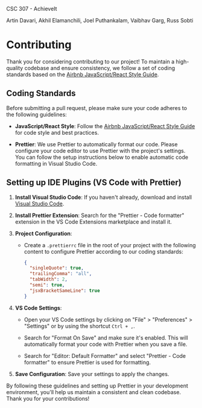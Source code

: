 CSC 307 - AchieveIt

Artin Davari, Akhil Elamanchili, Joel Puthankalam, Vaibhav Garg, Russ Sobti

# Contributing

Thank you for considering contributing to our project! To maintain a high-quality codebase and ensure consistency, we follow a set of coding standards based on the [Airbnb JavaScript/React Style Guide](https://airbnb.io/javascript/react/).

## Coding Standards

Before submitting a pull request, please make sure your code adheres to the following guidelines:

- **JavaScript/React Style**: Follow the [Airbnb JavaScript/React Style Guide](https://airbnb.io/javascript/react/) for code style and best practices.

- **Prettier**: We use Prettier to automatically format our code. Please configure your code editor to use Prettier with the project's settings. You can follow the setup instructions below to enable automatic code formatting in Visual Studio Code.

## Setting up IDE Plugins (VS Code with Prettier)

1. **Install Visual Studio Code**: If you haven't already, download and install [Visual Studio Code](https://code.visualstudio.com/).

2. **Install Prettier Extension**: Search for the "Prettier - Code formatter" extension in the VS Code Extensions marketplace and install it.

3. **Project Configuration**:

   - Create a `.prettierrc` file in the root of your project with the following content to configure Prettier according to our coding standards:

     ```json
     {
       "singleQuote": true,
       "trailingComma": "all",
       "tabWidth": 2,
       "semi": true,
       "jsxBracketSameLine": true
     }
     ```

4. **VS Code Settings**:

   - Open your VS Code settings by clicking on "File" > "Preferences" > "Settings" or by using the shortcut `Ctrl + ,`.

   - Search for "Format On Save" and make sure it's enabled. This will automatically format your code with Prettier when you save a file.

   - Search for "Editor: Default Formatter" and select "Prettier - Code formatter" to ensure Prettier is used for formatting.

5. **Save Configuration**: Save your settings to apply the changes.

By following these guidelines and setting up Prettier in your development environment, you'll help us maintain a consistent and clean codebase. Thank you for your contributions!
 

